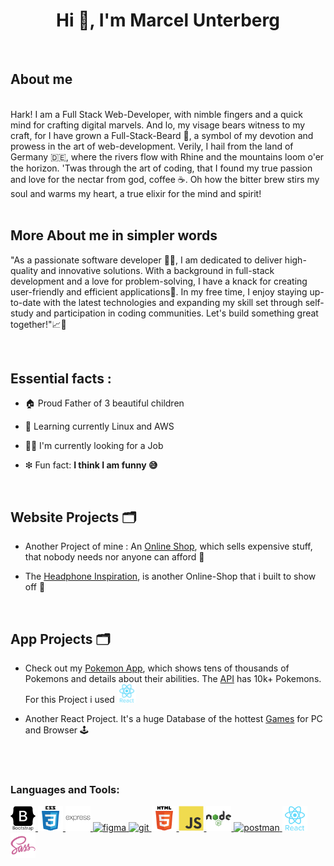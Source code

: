 
<h1 align="center">Hi 👋, I'm Marcel Unterberg</h1>
<br>

## About me

<br>
Hark! I am a Full Stack Web-Developer, with nimble fingers and a quick mind for crafting digital marvels. And lo, my visage bears witness to my craft, for I have grown a Full-Stack-Beard 🤭, a symbol of my devotion and prowess in the art of web-development.
Verily, I hail from the land of Germany 🇩🇪, where the rivers flow with Rhine and the mountains loom o'er the horizon. 'Twas through the art of coding, that I found my true passion and love for the nectar from god, coffee ☕️. Oh how the bitter brew stirs my soul and warms my heart, a true elixir for the mind and spirit!
<br>
<br>

## More About me in simpler words 

"As a passionate software developer 🧑‍💻, I am dedicated to deliver high-quality and innovative solutions. With a background in full-stack development and a love for problem-solving, I have a knack for creating user-friendly and efficient applications📱. In my free time, I enjoy staying up-to-date with the latest technologies and expanding my skill set through self-study and participation in coding communities. Let's build something great together!"📈🌟

<br>

## Essential facts :

- 🏠 Proud Father of 3 beautiful children
- 📝 Learning currently Linux and AWS
- 🧑‍💻 I'm currently looking for a Job 


- ❇ Fun fact: **I think I am funny 😅**

<br>

## Website Projects 🗂


- Another Project of mine : An <a href="https://qadaar-tu.github.io/design-shop/" target="_blank" rel="noopener">Online Shop</a>, which sells expensive stuff, that nobody needs nor anyone can afford 🤣

- The <a href="https://qadaar-tu.github.io/Headphone-Inspiration/index.html" target="_blank" rel="noopener">Headphone Inspiration</a>, is another Online-Shop that i built to show off 💪 

<br>

## App Projects 🗂

- Check out my <a href="https://iridescent-maamoul-d8c323.netlify.app/
" target="_blank" rel="noopener">Pokemon App</a>, which shows tens of thousands of Pokemons and details about their abilities. The <a href="https://pokeapi.co/
" target="_blank" rel="noopener">API</a> has 10k+ Pokemons. For this Project i used <a href="https://reactjs.org/" target="_blank" rel="noreferrer"> <img src="https://raw.githubusercontent.com/devicons/devicon/master/icons/react/react-original-wordmark.svg" alt="react" width="30" height="30"/> </a>

- Another React Project. It's a huge Database of the hottest <a href="https://exquisite-daifuku-ec7552.netlify.app/
" target="_blank" rel="noopener">Games</a> for PC and Browser 🕹️

<br>
<br>




<h3 align="left">Languages and Tools:</h3>


<p align="left"> <a href="https://getbootstrap.com" target="_blank" rel="noreferrer"> <img src="https://raw.githubusercontent.com/devicons/devicon/master/icons/bootstrap/bootstrap-plain-wordmark.svg" alt="bootstrap" width="40" height="40"/> </a> <a href="https://www.w3schools.com/css/" target="_blank" rel="noreferrer"> <img src="https://raw.githubusercontent.com/devicons/devicon/master/icons/css3/css3-original-wordmark.svg" alt="css3" width="40" height="40"/> </a> <a href="https://expressjs.com" target="_blank" rel="noreferrer"> <img src="https://raw.githubusercontent.com/devicons/devicon/master/icons/express/express-original-wordmark.svg" alt="express" width="40" height="40"/> </a> <a href="https://www.figma.com/" target="_blank" rel="noreferrer"> <img src="https://www.vectorlogo.zone/logos/figma/figma-icon.svg" alt="figma" width="40" height="40"/> </a> <a href="https://git-scm.com/" target="_blank" rel="noreferrer"> <img src="https://www.vectorlogo.zone/logos/git-scm/git-scm-icon.svg" alt="git" width="40" height="40"/> </a> <a href="https://www.w3.org/html/" target="_blank" rel="noreferrer"> <img src="https://raw.githubusercontent.com/devicons/devicon/master/icons/html5/html5-original-wordmark.svg" alt="html5" width="40" height="40"/> </a> <a href="https://developer.mozilla.org/en-US/docs/Web/JavaScript" target="_blank" rel="noreferrer"> <img src="https://raw.githubusercontent.com/devicons/devicon/master/icons/javascript/javascript-original.svg" alt="javascript" width="40" height="40"/> </a> <a href="https://nodejs.org" target="_blank" rel="noreferrer"> <img src="https://raw.githubusercontent.com/devicons/devicon/master/icons/nodejs/nodejs-original-wordmark.svg" alt="nodejs" width="40" height="40"/> </a> <a href="https://postman.com" target="_blank" rel="noreferrer"> <img src="https://www.vectorlogo.zone/logos/getpostman/getpostman-icon.svg" alt="postman" width="40" height="40"/> </a> <a href="https://reactjs.org/" target="_blank" rel="noreferrer"> <img src="https://raw.githubusercontent.com/devicons/devicon/master/icons/react/react-original-wordmark.svg" alt="react" width="40" height="40"/> </a> <a href="https://sass-lang.com" target="_blank" rel="noreferrer"> <img src="https://raw.githubusercontent.com/devicons/devicon/master/icons/sass/sass-original.svg" alt="sass" width="40" height="40"/> </a> </p>
